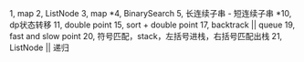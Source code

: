1, map
2, ListNode
3, map
*4, BinarySearch
5, 长连续子串 - 短连续子串
*10, dp状态转移
11, double point 
15, sort + double point
17, backtrack || queue
19, fast and slow point
20, 符号匹配，stack，左括号进栈，右括号匹配出栈
21, ListNode || 递归